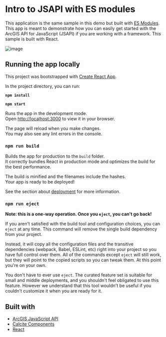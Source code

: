 # Intro to JSAPI with ES modules

This application is the same sample in this demo but built with [ES Modules](https://developers.arcgis.com/javascript/latest/es-modules/). This app is meant to demonstrate how you can easily get started with the ArcGIS API for JavaScript (JSAPI) if you are working with a framework. This sample is built with React.

![image](https://user-images.githubusercontent.com/36280386/162111204-32c9e455-88fd-4635-98ac-c38f8b5f4e83.png)


## Running the app locally

This project was bootstrapped with [Create React App](https://github.com/facebook/create-react-app).

In the project directory, you can run:

**`npm install`**

**`npm start`**

Runs the app in the development mode.\
Open [http://localhost:3000](http://localhost:3000) to view it in your browser.

The page will reload when you make changes.\
You may also see any lint errors in the console.

### `npm run build`

Builds the app for production to the `build` folder.\
It correctly bundles React in production mode and optimizes the build for the best performance.

The build is minified and the filenames include the hashes.\
Your app is ready to be deployed!

See the section about [deployment](https://facebook.github.io/create-react-app/docs/deployment) for more information.

### `npm run eject`

**Note: this is a one-way operation. Once you `eject`, you can't go back!**

If you aren't satisfied with the build tool and configuration choices, you can `eject` at any time. This command will remove the single build dependency from your project.

Instead, it will copy all the configuration files and the transitive dependencies (webpack, Babel, ESLint, etc) right into your project so you have full control over them. All of the commands except `eject` will still work, but they will point to the copied scripts so you can tweak them. At this point you're on your own.

You don't have to ever use `eject`. The curated feature set is suitable for small and middle deployments, and you shouldn't feel obligated to use this feature. However we understand that this tool wouldn't be useful if you couldn't customize it when you are ready for it.

## Built with

- [ArcGIS JavaScript API](https://developers.arcgis.com/javascript/latest/)
- [Calcite Components](https://developers.arcgis.com/calcite-design-system/)
- [React](https://reactjs.org/)
